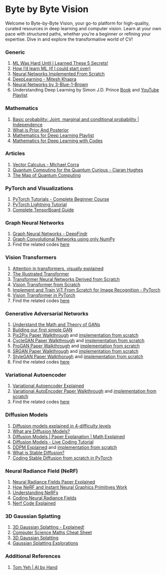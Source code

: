 # Byte by Byte Vision

Welcome to Byte-by-Byte Vision, your go-to platform for high-quality, curated resources in deep learning and computer vision. Learn at your own pace with structured paths, whether you’re a beginner or refining your expertise. Dive in and explore the transformative world of CV!

### Generic
  1. [ML Was Hard Until I Learned These 5 Secrets!](https://youtu.be/sJBO7rMR8ks?si=h9BtP0x1ywFW8U42)
  2. [How I’d learn ML (if I could start over)](https://youtu.be/gUmagAluXpk?si=4wiRwhonibEh2gsj)
  3. [Neural Networks Implemented From Scratch](https://youtube.com/playlist?list=PLhhyoLH6IjfzqE1Z9uGrTb66tcu311C7c&si=mHr4ANM7UzoxITbj)
  4. [DeepLearning - Mitesh Khapra](https://youtube.com/playlist?list=PLEAYkSg4uSQ1r-2XrJ_GBzzS6I-f8yfRU&si=A4XVBP1vMublbJkU)
  5. [Neural Networks by 3-Blue-1-Brown](https://youtube.com/playlist?list=PLZHQObOWTQDNU6R1_67000Dx_ZCJB-3pi&si=83Z97JTe2OiClvk7)
  6. Understanding Deep Learning by Simon J.D. Prince [Book](https://udlbook.github.io/udlbook/) and [YouTube Playlist](https://youtube.com/playlist?list=PLmp4AHm0u1g0AdLp-LPo5lCCf-3ZW_rNq&si=dDLQxMFX20YVpmGq)

### Mathematics 
  1. [Basic probability: Joint, marginal and conditional probability | Independence](https://youtu.be/SrEmzdOT65s?si=v-tQQ4b2aJe5KcbW)
  2. [What is Prior And Posterior](https://youtu.be/CHwM6dIec44?si=KQz9rLYME8cGPvIy)
  3. [Mathematics for Deep Learning Playlist](https://youtube.com/playlist?list=PL05umP7R6ij0bo4UtMdzEJ6TiLOqj4ZCm&si=m-2OnjVGfYuPKtr-)
  4. [Mathematics for Deep Learning with Codes](https://github.com/SoR-D/Mathematics-for-Deep-Learning)

### Articles
  1. [Vector Calculus - Michael Corra](https://github.com/SoumyaratnaDebnath/Deep-Learning-Algorithms-Implemented/blob/main/articles/Vector%20Calculus%20-%20Michael%20Corra.pdf)
  2. [Quantum Computing for the Quantum Curious - Ciaran Hughes](https://github.com/SoumyaratnaDebnath/Deep-Learning-Algorithms-Implemented/blob/main/articles/Quantum%20Computing%20for%20the%20Quantum%20Curious.pdf)
  3. [The Map of Quantum Computing](https://youtu.be/-UlxHPIEVqA?si=6_qtG12HFv22rjBe)

### PyTorch and Visualizations
  1. [PyTorch Tutorials - Complete Beginner Course](https://youtube.com/playlist?list=PLqnslRFeH2UrcDBWF5mfPGpqQDSta6VK4&si=jOWoiKW3T1lTg_26)
  2. [PyTorch Lightning Tutorial](https://youtube.com/playlist?list=PLhhyoLH6IjfyL740PTuXef4TstxAK6nGP&si=ew27ODqjWKA1M1nz)
  3. [Complete TensorBoard Guide](https://youtu.be/k7KfYXXrOj0?si=uWwhut7UsE3KXl0G)

### Graph Neural Networks
  1. [Graph Neural Networks - DeepFindr](https://youtube.com/playlist?list=PLV8yxwGOxvvoNkzPfCx2i8an--Tkt7O8Z&si=VBMF5Zl8v-LJ-71k)
  2. [Graph Convolutional Networks using only NumPy](https://youtu.be/8qTnNXdkF1Q?si=o_z2rY6pjOVw6xwZ)
  3. Find the related codes [here](https://github.com/SoumyaratnaDebnath/Deep-Learning-Algorithms-Implemented/tree/main/graph-convolution-networks-from-scratch)

### Vision Transformers
  1. [Attention in transformers, visually explained](https://youtu.be/eMlx5fFNoYc?si=pRbSARHssr38LjWx)
  2. [The Illustrated Transformer](https://jalammar.github.io/illustrated-transformer/)
  3. [Transformer Neural Networks Derived from Scratch](https://youtu.be/kWLed8o5M2Y?si=LoDpokjuaE_Lo5p3)
  4. [Vision Transformer from Scratch](https://youtu.be/pACWvXc-GLs?si=LIn29f-xGkUYy-H0)
  5. [Implement and Train ViT From Scratch for Image Recognition - PyTorch](https://youtu.be/Vonyoz6Yt9c?si=1bSgFETiMPXqw-ss)
  6. [Vision Transformer in PyTorch](https://youtu.be/ovB0ddFtzzA?si=jr6tgb0vMZpMO5DK)
  7. Find the related codes [here](https://github.com/SoumyaratnaDebnath/Deep-Learning-Algorithms-Implemented/tree/main/vision-trasnformer-from-scratch)

### Generative Adversarial Networks
  1. [Understand the Math and Theory of GANs](https://youtu.be/J1aG12dLo4I?si=vuS8el8bImDw75l8)
  2. [Building our first simple GAN](https://youtu.be/OljTVUVzPpM?si=X2-mJx_7N_Z1jU4B)
  3. [Pix2Pix Paper Walkthrough](https://youtu.be/9SGs4Nm0VR4?si=UrbZG-GxCaAsDpbf) and [implementation from scratch](https://youtu.be/SuddDSqGRzg?si=l6eIx9cxyWoqzhuP)
  5. [CycleGAN Paper Walkthrough](https://youtu.be/5jziBapziYE?si=-mCy8ae3o42zWZ_H) and [implementation from scratch](https://youtu.be/4LktBHGCNfw?si=3Jue5Qen5gac20lh)
  7. [ProGAN Paper Walkthrough](https://youtu.be/lhs78if-E7E?si=JYt_qQjUiuKKfdl4) and [implementation from scratch](https://youtu.be/nkQHASviYac?si=uyfIQb0at9BYBHU8)
  8. [SRGAN Paper Walkthrough](https://youtu.be/fx-rXMcKlQc?si=88k7HFX1hPCx-olV) and [implementation from scratch](https://youtu.be/7FO9qDOhRCc?si=hT992fUyBe2_72Hc)
  9. [StyleGAN Paper Walkthorugh](https://youtu.be/qZuoU23ACTo?si=ZLgHJ39Wfhc-yO2Q) and [implementation from scratch](https://www.kaggle.com/code/tauilabdelilah/stylegan-implementation-from-scratch-pytorch)
  10. Find the related codes [here](https://github.com/SoumyaratnaDebnath/Deep-Learning-Algorithms-Implemented/tree/main/GANs-implemented-from-scratch)

### Variational Autoencoder
  1. [Variational Autoencoder Explained](https://youtu.be/iwEzwTTalbg?si=Wv4mQJKNllMZvM3q)
  2. [Variational AutoEncoder Paper Walkthrough](https://youtu.be/5bA6gwo36Cw?si=lEdLDp4zCgl6DSCQ) and [implementation from scratch](https://youtu.be/VELQT1-hILo?si=2BlGkoynHX-5Tdwh)
  3. Find the related codes [here](https://github.com/SoumyaratnaDebnath/Deep-Learning-Algorithms-Implemented/tree/main/variational-autoencoder-from-scratch)
     
### Diffusion Models
  1. [Diffusion models explained in 4-difficulty levels](https://youtu.be/yTAMrHVG1ew?si=U_XiXqf1fHSOZH1-)
  2. [What are Diffusion Models?](https://youtu.be/fbLgFrlTnGU?si=kQlJ7AN0b8kOaiMG)
  3. [Diffusion Models | Paper Explanation | Math Explained](https://youtu.be/HoKDTa5jHvg?si=km-4R43Y_EmYX3hC)
  4. [Diffusion Models - Live Coding Tutorial](https://youtu.be/S_il77Ttrmg?si=Fh3Z_m33s1oDtMv7)
  5. [DDPM Explained](https://youtu.be/H45lF4sUgiE?si=zxuqNRH1LkJ1Xl93) and [implementation from scratch](https://youtu.be/vu6eKteJWew?si=o3x6HAsttKfQT2gs)
  6. [What is Stable Diffusion?](https://youtu.be/RGBNdD3Wn-g?si=NBZ8SnxUCLGoSAOi)
  7. [Coding Stable Diffusion from scratch in PyTorch](https://youtu.be/ZBKpAp_6TGI?si=FzdP-SGoVClxWVN9) 

### Neural Radiance Field (NeRF)
  1. [Neural Radiance Fields Paper Explained](https://youtu.be/CRlN-cYFxTk?si=4Bdm83jNngYfrkat)
  2. [How NeRF and Instant Neural Graphics Primitives Work](https://theaisummer.com/nerf/)
  3. [Understanding NeRFs](https://cameronrwolfe.substack.com/p/understanding-nerfs)
  4. [Coding Neural Radiance Fields](https://youtu.be/Q1zqf5tfeJw?si=x-sEgEgdYUfbRjQS)
  5. [Nerf Code Explained](https://papers-100-lines.medium.com/neural-radiance-fields-nerf-tutorial-in-100-lines-of-pytorch-code-365ef2a1013)

### 3D Gaussian Splatting
  1. [3D Gaussian Splatting - Explained!](https://youtu.be/sQcrZHvrEnU?si=txnlmdm60u7v1jVK)
  2. [Computer Science Maths Cheat Sheet](https://www.linkedin.com/feed/update/urn:li:activity:7217107189029646337?utm_source=share&utm_medium=member_desktop)
  3. [3D Gaussian Splatting](https://www.reshot.ai/3d-gaussian-splatting)
  4. [Gaussian Splatting Explorations](https://youtu.be/jV1g5OY0L5s?si=-4B5MHygmjg_QyR3)

### Additional References
  1. [Tom Yeh | AI by Hand](https://x.com/ProfTomYeh)
